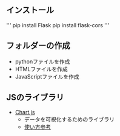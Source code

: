 ## インストール
'''
pip install Flask
pip install flask-cors
'''

## フォルダーの作成
- pythonファイルを作成
- HTMLファイルを作成
- JavaScriptファイルを作成

## JSのライブラリ
- [Chart.js](https://www.chartjs.org/)
  - データを可視化するためのライブラリ
  - [使い方参考](https://qiita.com/Haruka-Ogawa/items/59facd24f2a8bdb6d369)


